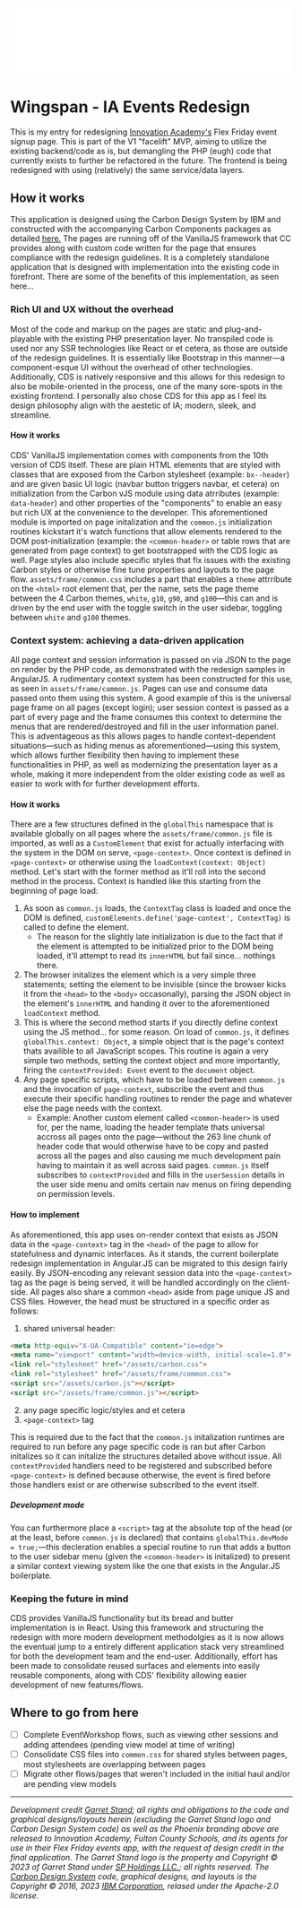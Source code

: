 ![Logo](assets/lockup.svg)

# Wingspan - IA Events Redesign

This is my entry for redesigning [Innovation Academy's](https://www.fultonschools.org/innovationacademy) Flex Friday event signup page. This is part of the V1 "facelift" MVP, aiming to utilize the existing backend/code as is, but demangling the PHP (eugh) code that currently exists to further be refactored in the future. The frontend is being redesigned with using (relatively) the same service/data layers.

## How it works

This application is designed using the Carbon Design System by IBM and constructed with the accompanying Carbon Components packages as detailed [here.](https://carbondesignsystem.com/) The pages are running off of the VanillaJS framework that CC provides along with custom code written for the page that ensures compliance with the redesign guidelines. It is a completely standalone application that is designed with implementation into the existing code in forefront. There are some of the benefits of this implementation, as seen here...

### Rich UI and UX without the overhead

Most of the code and markup on the pages are static and plug-and-playable with the existing PHP presentation layer. No transpiled code is used nor any SSR technologies like React or et cetera, as those are outside of the redesign guidelines. It is essentially like Bootstrap in this manner—a component-esque UI without the overhead of other technologies. Additionally, CDS is natively responsive and this allows for this redesign to also be mobile-oriented in the process, one of the many sore-spots in the existing frontend. I personally also chose CDS for this app as I feel its design philosophy align with the aestetic of IA; modern, sleek, and streamline.

#### How it works

CDS' VanillaJS implementation comes with components from the 10th version of CDS itself. These are plain HTML elements that are styled with classes that are exposed from the Carbon stylesheet (example: `bx--header`) and are given basic UI logic (navbar button triggers navbar, et cetera) on initialization from the Carbon vJS module using data atrributes (example: `data-header`) and other properties of the "components" to enable an easy but rich UX at the convenience to the developer. This aforementioned module is imported on page initalization and the `common.js` initialization routines kickstart it's watch functions that allow elements rendered to the DOM post-initialization (example: the `<common-header>` or table rows that are generated from page context) to get bootstrapped with the CDS logic as well. Page styles also include specific styles that fix issues with the existing Carbon styles or otherwise fine tune properties and layouts to the page flow. `assets/frame/common.css`  includes a part that enables a `theme` attrribute on the `<html>` root element that, per the name, sets the page theme between the 4 Carbon themes, `white`, `g10`, `g90`, and `g100`—this can and is driven by the end user with the toggle switch in the user sidebar, toggling between `white` and `g100` themes.

### Context system: achieving a data-driven application

All page context and session information is passed on via JSON to the page on render by the PHP code, as demonstrated with the redesign samples in AngularJS. A rudimentary context system has been constructed for this use, as seen in `assets/frame/common.js`. Pages can use and consume data passed onto them using this system. A good example of this is the universal page frame on all pages (except login); user session context is passed as a part of every page and the frame consumes this context to determine the menus that are rendered/destroyed and fill in the user information panel. This is adventageous as this allows pages to handle context-dependent situations—such as hiding menus as aforementioned—using this system, which allows further flexibility then having to implement these functionalities in PHP, as well as modernizing the presentation layer as a whole, making it more independent from the older existing code as well as easier to work with for further development efforts.

#### How it works

There are a few structures defined in the `globalThis` namespace that is available globally on all pages where the `assets/frame/common.js` file is imported, as well as a `CustomElement` that exist for actually interfacing with the system in the DOM on serve, `<page-context>`. Once context is defined in `<page-context>` or otherwise using the `loadContext(context: Object)` method. Let's start with the former method as it'll roll into the second method in the process. Context is handled like this starting from the beginning of page load:

1. As soon as `common.js` loads, the `ContextTag` class is loaded and once the DOM is defined, `customElements.define('page-context', ContextTag)` is called to define the element.
    - The reason for the slightly late initialization is due to the fact that if the element is attempted to be initialized prior to the DOM being loaded, it'll attempt to read its `innerHTML` but fail since... nothings there.
2. The browser initalizes the element which is a very simple three statements; setting the element to be invisible (since the browser kicks it from the `<head>` to the `<body>` occasonally), parsing the JSON object in the element's `innerHTML` and handing it over to the aforementioned `loadContext` method.
3. This is where the second method starts if you directly define context using the JS method... for some reason. On load of `common.js`, it defines `globalThis.context: Object`, a simple object that is the page's context thats availible to all JavaScript scopes. This routine is again a very simple two methods, setting the context object and more importantly, firing the `contextProvided: Event` event to the `document` object.
4. Any page specific scripts, which have to be loaded between `common.js` and the invocation of `page-context`, subscribe the event and thus execute their specific handling routines to render the page and whatever else the page needs with the context.
    - Example: Another custom element called `<common-header>` is used for, per the name, loading the header template thats universal accross all pages onto the page—without the 263 line chunk of header code that would otherwise have to be copy and pasted across all the pages and also causing me much development pain having to maintain it as well across said pages. `common.js` itself subscribes to `contextProvided` and fills in the `userSession` details in the user side menu and omits certain nav menus on firing depending on permission levels.

#### How to implement

As aforementioned, this app uses on-render context that exists as JSON data in the `<page-context>` tag in the `<head>` of the page to allow for statefulness and dynamic interfaces. As it stands, the current boilerplate redesign implementation in Angular.JS can be migrated to this design fairly easily. By JSON-encoding any relevant session data into the `<page-context>` tag as the page is being served, it will be handled accordingly on the client-side. All pages also share a common `<head>` aside from page unique JS and CSS files. However, the head must be structured in a specific order as follows:

1. shared universal header:

```html
<meta http-equiv="X-UA-Compatible" content="ie=edge">
<meta name="viewport" content="width=device-width, initial-scale=1.0">
<link rel="stylesheet" href="/assets/carbon.css">
<link rel="stylesheet" href="/assets/frame/common.css">
<script src="/assets/carbon.js"></script>
<script src="/assets/frame/common.js"></script>
```

2. any page specific logic/styles and et cetera
3. `<page-context>` tag

This is required due to the fact that the `common.js` initalization runtimes are required to run before any page specific code is ran but after Carbon initalizes so it can initalize the structures detailed above without issue. All `contextProvided` handlers need to be registered and subscribed before `<page-context>` is defined because otherwise, the event is fired before those handlers exist or are otherwise subscribed to the event itself.

##### Development mode

You can furthermore place a `<script>` tag at the absolute top of the head (or at the least, before `common.js` is declared) that contains `globalThis.devMode = true;`—this decleration enables a special routine to run that adds a button to the user sidebar menu (given the `<common-header>` is initalized) to present a similar context viewing system like the one that exists in the Angular.JS boilerplate.

### Keeping the future in mind

CDS provides VanillaJS functionality but its bread and butter implementation is in React. Using this framework and structuring the redesign with more modern development methodolgies as it is now allows the eventual jump to a entirely different application stack very streamlined for both the development team and the end-user. Additionally, effort has been made to consolidate reused surfaces and elements into easily reusable components, along with CDS' flexibility allowing easier development of new features/flows.

## Where to go from here

- [ ] Complete EventWorkshop flows, such as viewing other sessions and adding attendees (pending view model at time of writing)
- [ ] Consolidate CSS files into `common.css` for shared styles between pages, most stylesheets are overlapping between pages
- [ ] Migrate other flows/pages that weren't included in the initial haul and/or are pending view models

---

*Development credit [Garret Stand](https://github.com/gstand); all rights and obligations to the code and graphical designs/layouts herein (excluding the Garret Stand logo and Carbon Design System code) as well as the Phoenix branding above are released to Innovation Academy, Fulton County Schools, and its agents for use in their Flex Friday events app, with the request of design credit in the final application. The Garret Stand logo is the property and Copyright © 2023 of Garret Stand under [SP Holdings LLC.](https://www.spholdings.us/); all rights reserved. The [Carbon Design System](https://carbondesignsystem.com/) code, graphical designs, and layouts is the Copyright © 2016, 2023 [IBM Corporation](https://ibm.com/), relased under the Apache-2.0 license.*
